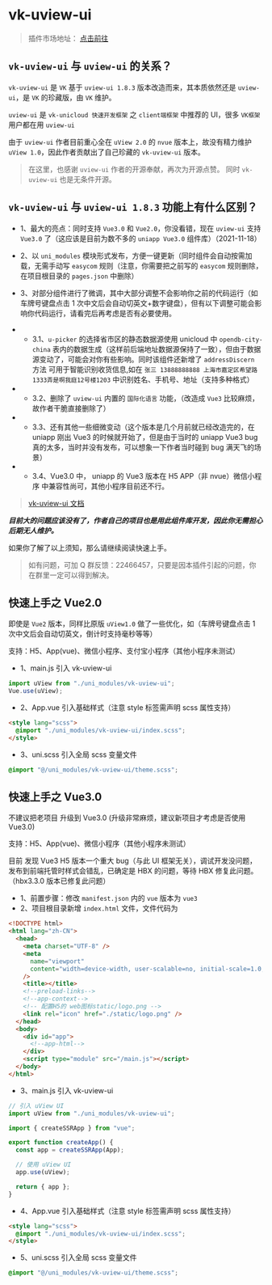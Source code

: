# vk-uview-ui

> 插件市场地址： [点击前往](https://ext.dcloud.net.cn/plugin?name=vk-uview-ui)

## `vk-uview-ui` 与 `uview-ui` 的关系？

`vk-uview-ui` 是 `VK` 基于 `uview-ui 1.8.3` 版本改造而来，其本质依然还是 `uview-ui`，是 `VK` 的珍藏版，由 `VK` 维护。

`uview-ui` 是 `vk-unicloud 快速开发框架` 之 `client端框架` 中推荐的 UI，很多 `VK框架` 用户都在用 `uview-ui`

由于 `uview-ui` 作者目前重心全在 `uView 2.0` 的 `nvue` 版本上，故没有精力维护 `uView 1.0`，因此作者贡献出了自己珍藏的 `vk-uview-ui` 版本。

> 在这里，也感谢 `uview-ui` 作者的开源奉献，再次为开源点赞。 同时 `vk-uview-ui` 也是无条件开源。

## `vk-uview-ui` 与 `uview-ui 1.8.3` 功能上有什么区别？

- 1、最大的亮点：同时支持 `Vue3.0` 和 `Vue2.0`，你没看错，现在 `uview-ui` 支持 `Vue3.0` 了（这应该是目前为数不多的 `uniapp Vue3.0` 组件库）（2021-11-18）
- 2、以 `uni_modules` 模块形式发布，方便一键更新（同时组件会自动按需加载，无需手动写 `easycom` 规则（注意，你需要把之前写的 `easycom` 规则删除，在项目根目录的 `pages.json` 中删除）
- 3、对部分组件进行了微调，其中大部分调整不会影响你之前的代码运行（如车牌号键盘点击 1 次中文后会自动切英文+数字键盘），但有以下调整可能会影响你代码运行，请看完后再考虑是否有必要使用。

- - 3.1、`u-picker` 的选择省市区的静态数据源使用 unicloud 中 `opendb-city-china` 表内的数据生成（这样前后端地址数据源保持了一致），但由于数据源变动了，可能会对你有些影响。同时该组件还新增了 `addressDiscern` 方法 可用于智能识别收货信息,如在 `张三 13888888888 上海市嘉定区希望路1333弄是啊我庭12号楼1203` 中识别姓名、手机号、地址（支持多种格式）
- - 3.2、删除了 `uview-ui` 内置的 `国际化语言` 功能，（改造成 `Vue3` 比较麻烦，故作者干脆直接删除了）
- - 3.3、还有其他一些细微变动（这个版本是几个月前就已经改造完的，在 uniapp 刚出 Vue3 的时候就开始了，但是由于当时的 uniapp Vue3 bug 真的太多，当时并没有发布，可以想象一下作者当时碰到 bug 满天飞的场景）
- - 3.4、Vue3.0 中， uniapp 的 Vue3 版本在 H5 APP（非 nvue）微信小程序 中兼容性尚可，其他小程序目前还不行。

> [vk-uview-ui 文档](https://vkuviewdoc.fsq.pub/components/icon.html)

**_目前大的问题应该没有了，作者自己的项目也是用此组件库开发，因此你无需担心后期无人维护。_**

如果你了解了以上须知，那么请继续阅读快速上手。

> 如有问题，可加 Q 群反馈：22466457，只要是因本插件引起的问题，你在群里一定可以得到解决。

## 快速上手之 Vue2.0

即使是 `Vue2` 版本，同样比原版 `uView1.0` 做了一些优化，如（车牌号键盘点击 1 次中文后会自动切英文，倒计时支持毫秒等等）

支持：H5、App(vue)、微信小程序、支付宝小程序（其他小程序未测试）

- 1、main.js 引入 vk-uview-ui

```js
import uView from "./uni_modules/vk-uview-ui";
Vue.use(uView);
```

- 2、App.vue 引入基础样式（注意 style 标签需声明 scss 属性支持）

```html
<style lang="scss">
  @import "./uni_modules/vk-uview-ui/index.scss";
</style>
```

- 3、uni.scss 引入全局 scss 变量文件

```css
@import "@/uni_modules/vk-uview-ui/theme.scss";
```

## 快速上手之 Vue3.0

不建议把老项目 升级到 Vue3.0 (升级非常麻烦，建议新项目才考虑是否使用 Vue3.0)

支持：H5、App(vue)、微信小程序（其他小程序未测试）

目前 发现 Vue3 H5 版本一个重大 bug（与此 UI 框架无关），调试开发没问题，发布到前端托管时样式会错乱，已确定是 HBX 的问题，等待 HBX 修复此问题。（hbx3.3.0 版本已修复此问题）

- 1、前置步骤：修改 `manifest.json` 内的 `vue` 版本为 `vue3`
- 2、项目根目录新增 `index.html` 文件，文件代码为

```html
<!DOCTYPE html>
<html lang="zh-CN">
  <head>
    <meta charset="UTF-8" />
    <meta
      name="viewport"
      content="width=device-width, user-scalable=no, initial-scale=1.0, maximum-scale=1.0, minimum-scale=1.0"
    />
    <title></title>
    <!--preload-links-->
    <!--app-context-->
    <!-- 配置H5的 web图标static/logo.png -->
    <link rel="icon" href="./static/logo.png" />
  </head>
  <body>
    <div id="app">
      <!--app-html-->
    </div>
    <script type="module" src="/main.js"></script>
  </body>
</html>
```

- 3、main.js 引入 vk-uview-ui

```js
// 引入 uView UI
import uView from "./uni_modules/vk-uview-ui";

import { createSSRApp } from "vue";

export function createApp() {
  const app = createSSRApp(App);

  // 使用 uView UI
  app.use(uView);

  return { app };
}
```

- 4、App.vue 引入基础样式（注意 style 标签需声明 scss 属性支持）

```html
<style lang="scss">
  @import "./uni_modules/vk-uview-ui/index.scss";
</style>
```

- 5、uni.scss 引入全局 scss 变量文件

```css
@import "@/uni_modules/vk-uview-ui/theme.scss";
```
